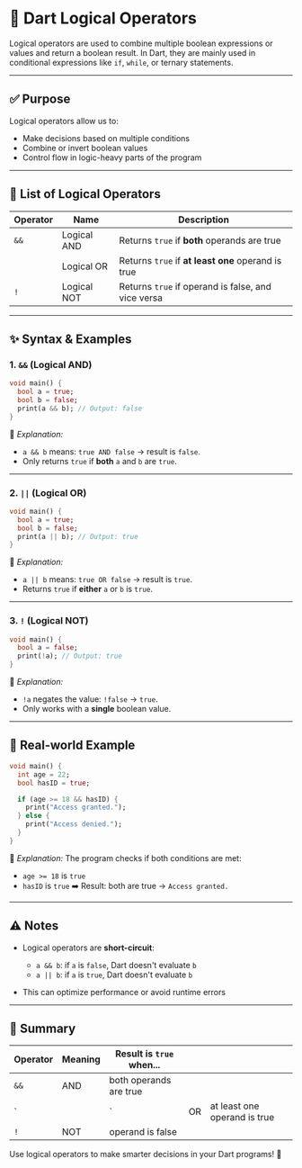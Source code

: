# 🐋 Dart Logical Operators

Logical operators are used to combine multiple boolean expressions or values and return a boolean result. In Dart, they are mainly used in conditional expressions like `if`, `while`, or ternary statements.

---

## ✅ Purpose

Logical operators allow us to:

* Make decisions based on multiple conditions
* Combine or invert boolean values
* Control flow in logic-heavy parts of the program

---

## 🧠 List of Logical Operators

| Operator | Name         | Description                                         |
|----------|--------------|-----------------------------------------------------|
| `&&`     | Logical AND  | Returns `true` if **both** operands are true        |
| ` ` | Logical OR   | Returns `true` if **at least one** operand is true  |
| `!`      | Logical NOT  | Returns `true` if operand is false, and vice versa  |



---

## ✨ Syntax & Examples

### 1. `&&` (Logical AND)

```dart
void main() {
  bool a = true;
  bool b = false;
  print(a && b); // Output: false
}
```

🔎 *Explanation:*

* `a && b` means: `true AND false` → result is `false`.
* Only returns `true` if **both** `a` and `b` are `true`.

---

### 2. `||` (Logical OR)

```dart
void main() {
  bool a = true;
  bool b = false;
  print(a || b); // Output: true
}
```

🔎 *Explanation:*

* `a || b` means: `true OR false` → result is `true`.
* Returns `true` if **either** `a` or `b` is `true`.

---

### 3. `!` (Logical NOT)

```dart
void main() {
  bool a = false;
  print(!a); // Output: true
}
```

🔎 *Explanation:*

* `!a` negates the value: `!false` → `true`.
* Only works with a **single** boolean value.

---

## 🔁 Real-world Example

```dart
void main() {
  int age = 22;
  bool hasID = true;

  if (age >= 18 && hasID) {
    print("Access granted.");
  } else {
    print("Access denied.");
  }
}
```

👀 *Explanation:* The program checks if both conditions are met:

* `age >= 18` is `true`
* `hasID` is `true`
  ➡️ Result: both are true → `Access granted.`

---

## ⚠️ Notes

* Logical operators are **short-circuit**:

  * `a && b`: if `a` is `false`, Dart doesn't evaluate `b`
  * `a || b`: if `a` is `true`, Dart doesn't evaluate `b`
* This can optimize performance or avoid runtime errors

---

## 🏁 Summary

| Operator | Meaning | Result is `true` when... |    |                              |
| -------- | ------- | ------------------------ | -- | ---------------------------- |
| `&&`     | AND     | both operands are true   |    |                              |
| \`       |         | \`                       | OR | at least one operand is true |
| `!`      | NOT     | operand is false         |    |                              |

Use logical operators to make smarter decisions in your Dart programs! 🐋
